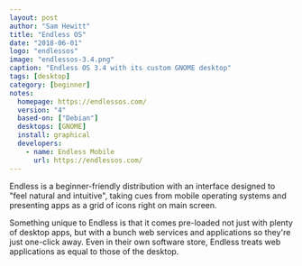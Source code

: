 ```yaml
---
layout: post
author: "Sam Hewitt"
title: "Endless OS"
date: "2018-06-01"
logo: "endlessos"
image: "endlessos-3.4.png"
caption: "Endless OS 3.4 with its custom GNOME desktop"
tags: [desktop]
category: [beginner]
notes:
  homepage: https://endlessos.com/
  version: "4"
  based-on: ["Debian"]
  desktops: [GNOME]
  install: graphical
  developers:
    - name: Endless Mobile
      url: https://endlessos.com/
---
```


Endless is a beginner-friendly distribution with an interface designed to "feel natural and intuitive", taking cues from mobile operating systems and presenting apps as a grid of icons right on main screen.

Something unique to Endless is that it comes pre-loaded not just with plenty of desktop apps, but with a bunch web services and applications so they're just one-click away. Even in their own software store, Endless treats web applications as equal to those of the desktop.